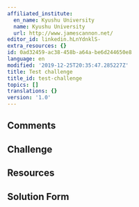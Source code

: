 ```yaml
---
affiliated_institute:
  en_name: Kyushu University
  name: Kyushu University
  url: http://www.jamescannon.net/
editor_id: linkedin.hLnYdnklS-
extra_resources: {}
id: 0ad32459-ac38-458b-a64a-be6d244650e8
language: en
modified: '2019-12-25T20:35:47.285227Z'
title: Test challenge
title_id: test-challenge
topics: []
translations: {}
version: '1.0'
---
```


## Comments



## Challenge



## Resources



## Solution Form




